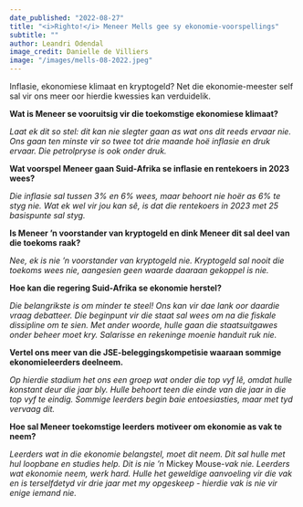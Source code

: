 ```yaml
---
date_published: "2022-08-27"
title: "<i>Righto!</i> Meneer Mells gee sy ekonomie-voorspellings"
subtitle: ""
author: Leandri Odendal
image_credit: Danielle de Villiers
image: "/images/mells-08-2022.jpeg"
---
```


Inflasie, ekonomiese klimaat en kryptogeld? Net die ekonomie-meester self sal vir ons meer oor hierdie kwessies kan verduidelik.

**Wat is Meneer se vooruitsig vir die toekomstige ekonomiese klimaat?**

_Laat ek dit so stel: dit kan nie slegter gaan as wat ons dit reeds ervaar nie. Ons gaan ten minste vir so twee tot drie maande hoë inflasie en druk ervaar. Die petrolpryse is ook onder druk._

**Wat voorspel Meneer gaan Suid-Afrika se inflasie en rentekoers in 2023 wees?**

_Die inflasie sal tussen 3% en 6% wees, maar behoort nie hoër as 6% te styg nie. Wat ek wel vir jou kan sê, is dat die rentekoers in 2023 met 25 basispunte sal styg._

**Is Meneer ’n voorstander van kryptogeld en dink Meneer dit sal deel van die toekoms raak?**

_Nee, ek is nie ’n voorstander van kryptogeld nie. Kryptogeld sal nooit die toekoms wees nie, aangesien geen waarde daaraan gekoppel is nie._

**Hoe kan die regering Suid-Afrika se ekonomie herstel?**

_Die belangrikste is om minder te steel! Ons kan vir dae lank oor daardie vraag debatteer. Die beginpunt vir die staat sal wees om na die fiskale dissipline om te sien. Met ander woorde, hulle gaan die staatsuitgawes onder beheer moet kry. Salarisse en rekeninge moenie handuit ruk nie._

**Vertel ons meer van die JSE-beleggingskompetisie waaraan sommige ekonomieleerders deelneem.**

_Op hierdie stadium het ons een groep wat onder die top vyf lê, omdat hulle konstant deur die jaar bly. Hulle behoort teen die einde van die jaar in die top vyf te eindig. Sommige leerders begin baie entoesiasties, maar met tyd vervaag dit._

**Hoe sal Meneer toekomstige leerders motiveer om ekonomie as vak te neem?**

_Leerders wat in die ekonomie belangstel, moet dit neem. Dit sal hulle met hul loopbane en studies help. Dit is nie ’n_ Mickey Mouse-_vak nie. Leerders wat ekonomie neem, werk hard. Hulle het geweldige aanvoeling vir die vak en is terselfdetyd vir drie jaar met my opgeskeep - hierdie vak is nie vir enige iemand nie._
